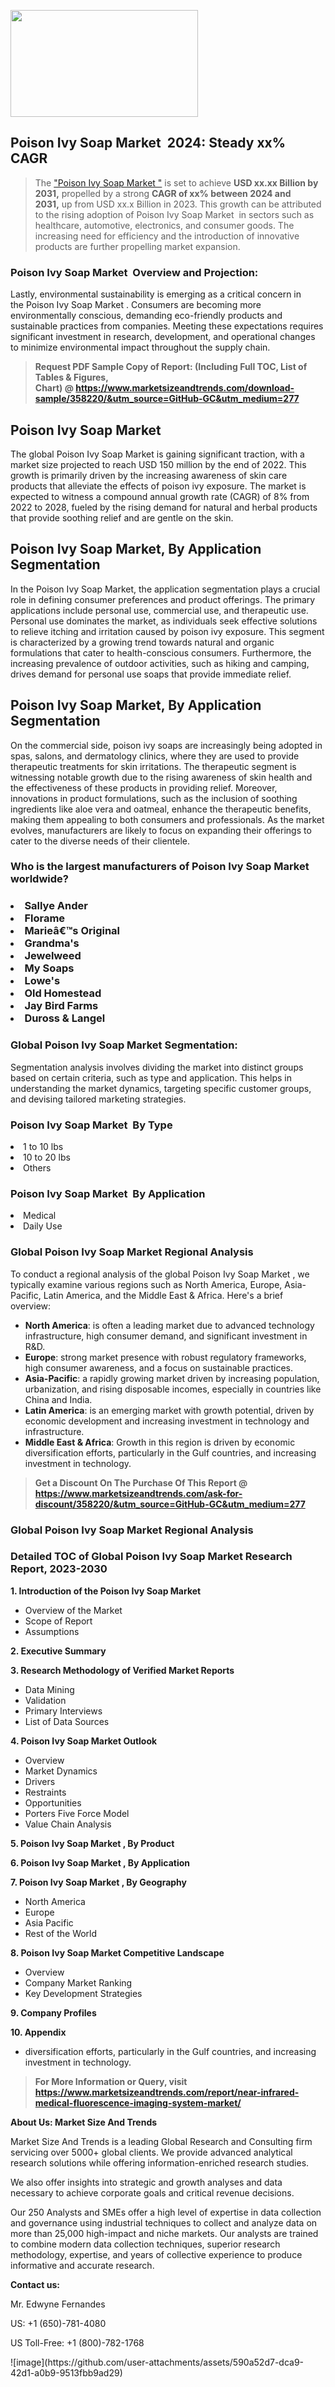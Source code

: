 <p><img class="alignnone size-medium wp-image-20088" src="https://ffe5etoiles.com/wp-content/uploads/2024/12/MST1-300x171.png" alt="" width="300" height="171" /></p><h2 id="ember46" class="ember-view reader-text-block__heading-2">Poison Ivy Soap Market &nbsp;2024: Steady&nbsp;xx% CAGR</h2><blockquote id="ember47" class="ember-view reader-text-block__blockquote">The&nbsp;<a class="app-aware-link " href="https://www.marketsizeandtrends.com/download-sample/358220/&utm_source=GitHub-GC&utm_medium=277" target="_blank" data-test-app-aware-link="">"Poison Ivy Soap Market "</a>&nbsp;is set to achieve&nbsp;<strong>USD&nbsp;xx.xx&nbsp;Billion by 2031,</strong>&nbsp;propelled by a strong&nbsp;<strong>CAGR of&nbsp;xx% between 2024 and 2031,</strong>&nbsp;up from USD xx.x Billion in 2023. This growth can be attributed to the rising adoption of&nbsp;Poison Ivy Soap Market &nbsp;in sectors such as healthcare, automotive, electronics, and consumer goods. The increasing need for efficiency and the introduction of innovative products are further propelling market expansion.</blockquote><h3 id="ember48" class="ember-view reader-text-block__heading-3">Poison Ivy Soap Market &nbsp;Overview and Projection:</h3><p id="ember49" class="ember-view reader-text-block__paragraph">Lastly, environmental sustainability is emerging as a critical concern in the&nbsp;Poison Ivy Soap Market . Consumers are becoming more environmentally conscious, demanding eco-friendly products and sustainable practices from companies. Meeting these expectations requires significant investment in research, development, and operational changes to minimize environmental impact throughout the supply chain.</p><blockquote id="ember50" class="ember-view reader-text-block__blockquote"><strong>Request PDF Sample Copy of Report: (Including Full TOC, List of Tables &amp; Figures, Chart)&nbsp;@&nbsp;<strong><a href="https://www.marketsizeandtrends.com/download-sample/358220/&utm_source=GitHub-GC&utm_medium=277" target="_blank">https://www.marketsizeandtrends.com/download-sample/358220/&utm_source=GitHub-GC&utm_medium=277</a></strong></strong></blockquote><h3 class=""> <h2>Poison Ivy Soap Market</h2><p>The global Poison Ivy Soap Market is gaining significant traction, with a market size projected to reach USD 150 million by the end of 2022. This growth is primarily driven by the increasing awareness of skin care products that alleviate the effects of poison ivy exposure. The market is expected to witness a compound annual growth rate (CAGR) of 8% from 2022 to 2028, fueled by the rising demand for natural and herbal products that provide soothing relief and are gentle on the skin.</p><h2>Poison Ivy Soap Market, By Application Segmentation</h2><p>In the Poison Ivy Soap Market, the application segmentation plays a crucial role in defining consumer preferences and product offerings. The primary applications include personal use, commercial use, and therapeutic use. Personal use dominates the market, as individuals seek effective solutions to relieve itching and irritation caused by poison ivy exposure. This segment is characterized by a growing trend towards natural and organic formulations that cater to health-conscious consumers. Furthermore, the increasing prevalence of outdoor activities, such as hiking and camping, drives demand for personal use soaps that provide immediate relief.</p><h2>Poison Ivy Soap Market, By Application Segmentation</h2><p>On the commercial side, poison ivy soaps are increasingly being adopted in spas, salons, and dermatology clinics, where they are used to provide therapeutic treatments for skin irritations. The therapeutic segment is witnessing notable growth due to the rising awareness of skin health and the effectiveness of these products in providing relief. Moreover, innovations in product formulations, such as the inclusion of soothing ingredients like aloe vera and oatmeal, enhance the therapeutic benefits, making them appealing to both consumers and professionals. As the market evolves, manufacturers are likely to focus on expanding their offerings to cater to the diverse needs of their clientele.</p></h3><h3 id="" class="">Who is the largest manufacturers of&nbsp;Poison Ivy Soap Market  worldwide?</h3><h3 class=""></Li><Li>Sallye Ander</Li><Li> Florame</Li><Li> Marieâ€™s Original</Li><Li> Grandma's</Li><Li> Jewelweed</Li><Li> My Soaps</Li><Li> Lowe's</Li><Li> Old Homestead</Li><Li> Jay Bird Farms</Li><Li> Duross & Langel</h3><h3 id="ember53" class="ember-view reader-text-block__heading-3">Global&nbsp;Poison Ivy Soap Market  Segmentation:</h3><p id="ember54" class="ember-view reader-text-block__paragraph">Segmentation analysis involves dividing the market into distinct groups based on certain criteria, such as type and application. This helps in understanding the market dynamics, targeting specific customer groups, and devising tailored marketing strategies.</p><h3 id="" class="">Poison Ivy Soap Market &nbsp;By Type</h3><p></Li><Li>1 to 10 lbs</Li><Li> 10 to 20 lbs</Li><Li> Others</p><h3 id="" class="">Poison Ivy Soap Market &nbsp;By Application</h3><p class=""></Li><Li>Medical</Li><Li> Daily Use</p><h3 id="ember62" class="ember-view reader-text-block__heading-3">Global Poison Ivy Soap Market  Regional Analysis</h3><p id="ember63" class="ember-view reader-text-block__paragraph">To conduct a regional analysis of the global Poison Ivy Soap Market , we typically examine various regions such as North America, Europe, Asia-Pacific, Latin America, and the Middle East &amp; Africa. Here's a brief overview:</p><ul><li><strong>North America</strong>: is often a leading market due to advanced technology infrastructure, high consumer demand, and significant investment in R&amp;D.</li><li><strong>Europe</strong>: strong market presence with robust regulatory frameworks, high consumer awareness, and a focus on sustainable practices.</li><li><strong>Asia-Pacific</strong>: a rapidly growing market driven by increasing population, urbanization, and rising disposable incomes, especially in countries like China and India.</li><li><strong>Latin America</strong>: is an emerging market with growth potential, driven by economic development and increasing investment in technology and infrastructure.</li><li><strong>Middle East &amp; Africa</strong>: Growth in this region is driven by economic diversification efforts, particularly in the Gulf countries, and increasing investment in technology.</li></ul><blockquote id="ember61" class="ember-view reader-text-block__blockquote"><strong>Get a Discount On The Purchase Of This Report @ <strong><a href="https://html-cleaner.com/" target="">https://www.marketsizeandtrends.com/ask-for-discount/358220/&utm_source=GitHub-GC&utm_medium=277</a></strong></strong></blockquote><h3 id="ember62" class="ember-view reader-text-block__heading-3">Global Poison Ivy Soap Market  Regional Analysis</h3><h3 id="" class="">Detailed TOC of Global Poison Ivy Soap Market  Research Report, 2023-2030</h3><p id="" class=""><strong>1. Introduction of the Poison Ivy Soap Market </strong></p><ul><li>Overview of the Market</li><li>Scope of Report</li><li>Assumptions</li></ul><p id="" class=""><strong>2. Executive Summary</strong></p><p id="" class=""><strong>3. Research Methodology of Verified Market Reports</strong></p><ul><li>Data Mining</li><li>Validation</li><li>Primary Interviews</li><li>List of Data Sources</li></ul><p id="" class=""><strong>4. Poison Ivy Soap Market  Outlook</strong></p><ul><li>Overview</li><li>Market Dynamics</li><li>Drivers</li><li>Restraints</li><li>Opportunities</li><li>Porters Five Force Model</li><li>Value Chain Analysis</li></ul><p id="" class=""><strong>5. Poison Ivy Soap Market , By Product</strong></p><p id="" class=""><strong>6. Poison Ivy Soap Market , By Application</strong></p><p id="" class=""><strong>7. Poison Ivy Soap Market , By Geography</strong></p><ul><li>North America</li><li>Europe</li><li>Asia Pacific</li><li>Rest of the World</li></ul><p id="" class=""><strong>8. Poison Ivy Soap Market  Competitive Landscape</strong></p><ul><li>Overview</li><li>Company Market Ranking</li><li>Key Development Strategies</li></ul><p id="" class=""><strong>9. Company Profiles</strong></p><p id="" class=""><strong>10. Appendix</strong></p><ul><li>diversification efforts, particularly in the Gulf countries, and increasing investment in technology.</li></ul><blockquote id="ember65" class="ember-view reader-text-block__blockquote"><strong>For More Information or Query, visit <strong><strong><a href="https://html-cleaner.com/" target="">https://www.marketsizeandtrends.com/report/near-infrared-medical-fluorescence-imaging-system-market/</a></strong></strong></strong></blockquote><p id="" class=""><strong>About Us: Market Size And Trends</strong></p><p id="" class="">Market Size And Trends is a leading Global Research and Consulting firm servicing over 5000+ global clients. We provide advanced analytical research solutions while offering information-enriched research studies.</p><p id="" class="">We also offer insights into strategic and growth analyses and data necessary to achieve corporate goals and critical revenue decisions.</p><p id="" class="">Our 250 Analysts and SMEs offer a high level of expertise in data collection and governance using industrial techniques to collect and analyze data on more than 25,000 high-impact and niche markets. Our analysts are trained to combine modern data collection techniques, superior research methodology, expertise, and years of collective experience to produce informative and accurate research.</p><p id="" class=""><strong>Contact us:</strong></p><p id="" class="">Mr. Edwyne Fernandes</p><p id="" class="">US: +1 (650)-781-4080</p><p id="" class="">US Toll-Free: +1 (800)-782-1768</p>
![image](https://github.com/user-attachments/assets/590a52d7-dca9-42d1-a0b9-9513fbb9ad29)
